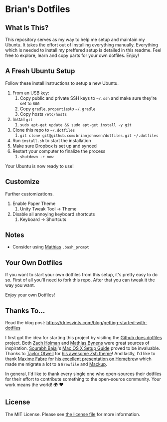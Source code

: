 # Brian's Dotfiles

## What Is This?

This repository serves as my way to help me setup and maintain my Ubuntu. 
It takes the effort out of installing everything manually. 
Everything which is needed to install my preffered setup is detailed in this readme. 
Feel free to explore, learn and copy parts for your own dotfiles. Enjoy!


## A Fresh Ubuntu Setup

Follow these install instructions to setup a new Ubuntu.

1. From an USB key:
   1. Copy public and private SSH keys to `~/.ssh` and make sure they're set to `600`
   1. Copy `gradle.properties`to `~/.gradle`
   1. Copy hosts `/etc/hosts`
1. Install `git`
   1. `sudo apt-get update && sudo apt-get install -y git`
1. Clone this repo to `~/.dotfiles`
   1. `git clone git@github.com:brianjohnsen/dotfiles.git ~/.dotfiles`
1. Run `install.sh` to start the installation
1. Make sure Dropbox is set up and synced
1. Restart your computer to finalize the process
   1. `shutdown -r now`

Your Ubuntu is now ready to use!


## Customize

Further customizations.

1. Enable Paper Theme
   1. Unity Tweak Tool -> Theme
1. Disable all annoying keyboard shortcuts
   1. Keyboard -> Shortcuts



## Notes
* Consider using [Mathias](https://github.com/mathiasbynens/dotfiles) `.bash_prompt`


## Your Own Dotfiles

If you want to start your own dotfiles from this setup, it's pretty easy to do so. First of all you'll need to fork this repo. After that you can tweak it the way you want.

Enjoy your own Dotfiles!

## Thanks To...

Read the blog post: https://driesvints.com/blog/getting-started-with-dotfiles

I first got the idea for starting this project by visiting the [Github does dotfiles](https://dotfiles.github.io/) project. Both [Zach Holman](https://github.com/holman/dotfiles) and [Mathias Bynens](https://github.com/mathiasbynens/dotfiles) were great sources of inspiration. [Sourabh Bajaj](https://twitter.com/sb2nov/)'s [Mac OS X Setup Guide](http://sourabhbajaj.com/mac-setup/) proved to be invaluable. Thanks to [Taylor Otwell](https://twitter.com/taylorotwell) for [his awesome Zsh theme](https://github.com/taylorotwell/shell)! And lastly, I'd like to thank [Maxime Fabre](https://twitter.com/anahkiasen) for [his excellent presentation on Homebrew](https://speakerdeck.com/anahkiasen/a-storm-homebrewin) which made me migrate a lot to a `Brewfile` and [Mackup](https://github.com/lra/mackup).

In general, I'd like to thank every single one who open-sources their dotfiles for their effort to contribute something to the open-source community. Your work means the world! :earth_africa: :heart:

## License

The MIT License. Please see [the license file](license.md) for more information.
